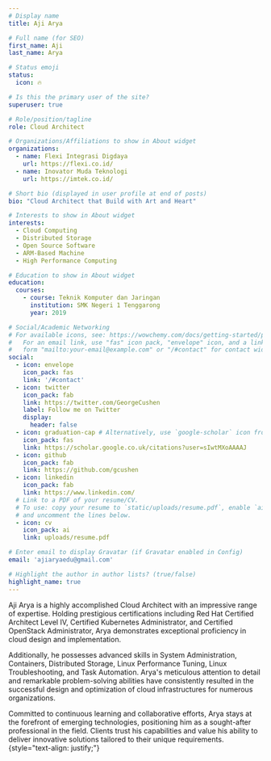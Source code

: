```yaml
---
# Display name
title: Aji Arya

# Full name (for SEO)
first_name: Aji
last_name: Arya

# Status emoji
status:
  icon: 🔥

# Is this the primary user of the site?
superuser: true

# Role/position/tagline
role: Cloud Architect

# Organizations/Affiliations to show in About widget
organizations:
  - name: Flexi Integrasi Digdaya
    url: https://flexi.co.id/
  - name: Inovator Muda Teknologi
    url: https://imtek.co.id/

# Short bio (displayed in user profile at end of posts)
bio: "Cloud Architect that Build with Art and Heart"

# Interests to show in About widget
interests:
  - Cloud Computing
  - Distributed Storage
  - Open Source Software
  - ARM-Based Machine
  - High Performance Computing

# Education to show in About widget
education:
  courses:
    - course: Teknik Komputer dan Jaringan
      institution: SMK Negeri 1 Tenggarong
      year: 2019

# Social/Academic Networking
# For available icons, see: https://wowchemy.com/docs/getting-started/page-builder/#icons
#   For an email link, use "fas" icon pack, "envelope" icon, and a link in the
#   form "mailto:your-email@example.com" or "/#contact" for contact widget.
social:
  - icon: envelope
    icon_pack: fas
    link: '/#contact'
  - icon: twitter
    icon_pack: fab
    link: https://twitter.com/GeorgeCushen
    label: Follow me on Twitter
    display:
      header: false
  - icon: graduation-cap # Alternatively, use `google-scholar` icon from `ai` icon pack
    icon_pack: fas
    link: https://scholar.google.co.uk/citations?user=sIwtMXoAAAAJ
  - icon: github
    icon_pack: fab
    link: https://github.com/gcushen
  - icon: linkedin
    icon_pack: fab
    link: https://www.linkedin.com/
  # Link to a PDF of your resume/CV.
  # To use: copy your resume to `static/uploads/resume.pdf`, enable `ai` icons in `params.yaml`,
  # and uncomment the lines below.
  - icon: cv
    icon_pack: ai
    link: uploads/resume.pdf

# Enter email to display Gravatar (if Gravatar enabled in Config)
email: 'ajiaryaedu@gmail.com'

# Highlight the author in author lists? (true/false)
highlight_name: true
---
```


Aji Arya is a highly accomplished Cloud Architect with an impressive range of expertise. Holding prestigious certifications including Red Hat Certified Architect Level IV, Certified Kubernetes Administrator, and Certified OpenStack Administrator, Arya demonstrates exceptional proficiency in cloud design and implementation.

Additionally, he possesses advanced skills in System Administration, Containers, Distributed Storage, Linux Performance Tuning, Linux Troubleshooting, and Task Automation. Arya's meticulous attention to detail and remarkable problem-solving abilities have consistently resulted in the successful design and optimization of cloud infrastructures for numerous organizations.

Committed to continuous learning and collaborative efforts, Arya stays at the forefront of emerging technologies, positioning him as a sought-after professional in the field. Clients trust his capabilities and value his ability to deliver innovative solutions tailored to their unique requirements.
{style="text-align: justify;"}

